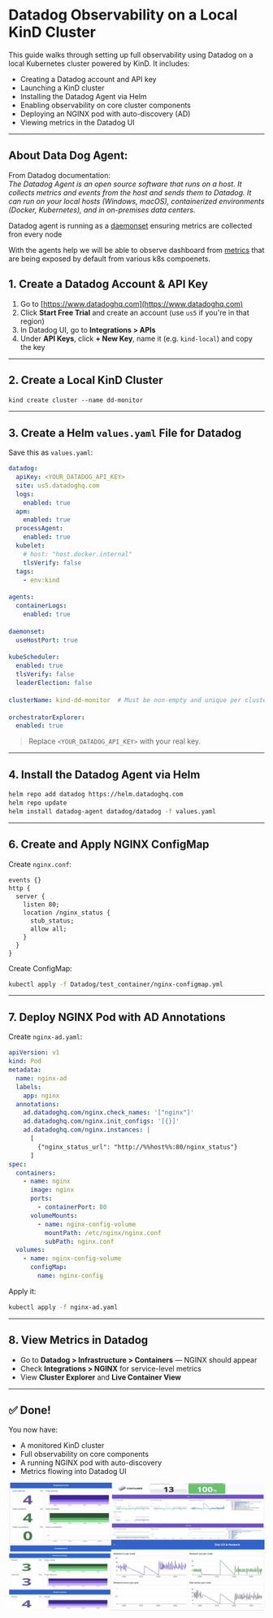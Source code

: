 # Datadog Observability on a Local KinD Cluster

This guide walks through setting up full observability using Datadog on a local Kubernetes cluster powered by KinD. It includes:
- Creating a Datadog account and API key
- Launching a KinD cluster
- Installing the Datadog Agent via Helm
- Enabling observability on core cluster components
- Deploying an NGINX pod with auto-discovery (AD)
- Viewing metrics in the Datadog UI

---
## About Data Dog Agent:
From Datadog documentation: <br>
<i>The Datadog Agent is an open source software that runs on a host. It collects metrics and events from the host and sends them to Datadog. It can run on your local hosts (Windows, macOS), containerized environments (Docker, Kubernetes), and in on-premises data centers.</i>

Datadog agent is running as a [daemonset](https://kubernetes.io/do.cs/concepts/workloads/controllers/daemonset/) ensuring metrics are collected fron every node


With the agents help we will be able to observe dashboard from [metrics]((https://kubernetes.io/docs/reference/instrumentation/metrics/)) that are being exposed by default from various k8s compoenets. 


## 1. Create a Datadog Account & API Key

1. Go to [https://www.datadoghq.com](https://www.datadoghq.com)
2. Click **Start Free Trial** and create an account (use `us5` if you're in that region)
3. In Datadog UI, go to **Integrations > APIs**
4. Under **API Keys**, click **+ New Key**, name it (e.g. `kind-local`) and copy the key

---

## 2. Create a Local KinD Cluster

`kind create cluster --name dd-monitor`

---

## 3. Create a Helm `values.yaml` File for Datadog

Save this as `values.yaml`:

```yaml
datadog:
  apiKey: <YOUR_DATADOG_API_KEY>
  site: us5.datadoghq.com
  logs:
    enabled: true
  apm:
    enabled: true
  processAgent:
    enabled: true
  kubelet:
    # host: "host.docker.internal"
    tlsVerify: false
  tags:
    - env:kind

agents:
  containerLogs:
    enabled: true

daemonset:
  useHostPort: true

kubeScheduler:
  enabled: true
  tlsVerify: false
  leaderElection: false

clusterName: kind-dd-monitor  # Must be non-empty and unique per cluster

orchestratorExplorer:
  enabled: true
```

> Replace `<YOUR_DATADOG_API_KEY>` with your real key.

---

## 4. Install the Datadog Agent via Helm

```bash
helm repo add datadog https://helm.datadoghq.com
helm repo update
helm install datadog-agent datadog/datadog -f values.yaml
```

---

## 6. Create and Apply NGINX ConfigMap

Create `nginx.conf`:
```nginx
events {}
http {
  server {
    listen 80;
    location /nginx_status {
      stub_status;
      allow all;
    }
  }
}
```

Create ConfigMap:
```bash
kubectl apply -f Datadog/test_container/nginx-configmap.yml
```

---

## 7. Deploy NGINX Pod with AD Annotations

Create `nginx-ad.yaml`:
```yaml
apiVersion: v1
kind: Pod
metadata:
  name: nginx-ad
  labels:
    app: nginx
  annotations:
    ad.datadoghq.com/nginx.check_names: '["nginx"]'
    ad.datadoghq.com/nginx.init_configs: '[{}]'
    ad.datadoghq.com/nginx.instances: |
      [
        {"nginx_status_url": "http://%%host%%:80/nginx_status"}
      ]
spec:
  containers:
    - name: nginx
      image: nginx
      ports:
        - containerPort: 80
      volumeMounts:
        - name: nginx-config-volume
          mountPath: /etc/nginx/nginx.conf
          subPath: nginx.conf
  volumes:
    - name: nginx-config-volume
      configMap:
        name: nginx-config
```

Apply it:
```bash
kubectl apply -f nginx-ad.yaml
```

---

## 8. View Metrics in Datadog

- Go to **Datadog > Infrastructure > Containers** — NGINX should appear
- Check **Integrations > NGINX** for service-level metrics
- View **Cluster Explorer** and **Live Container View**

---

## ✅ Done!

You now have:
- A monitored KinD cluster
- Full observability on core components
- A running NGINX pod with auto-discovery
- Metrics flowing into Datadog UI

![monitoring](ddmonitoring.jpg)
